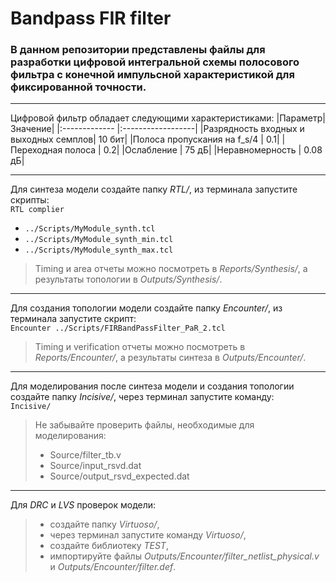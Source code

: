 # Bandpass FIR filter

### В данном репозитории представлены файлы для разработки цифровой интегральной схемы полосового фильтра с конечной импульсной характеристикой для фиксированной точности.  
___
Цифровой фильтр обладает следующими характеристиками:
|Параметр|	Значение|
|:------------- |:------------------|
|Разрядность входных и выходных семплов|	10 бит|
|Полоса пропускания на f_s/4           |	0.1|
|Переходная полоса                     |	0.2|
|Ослабление                            |	75 дБ|
|Неравномерность                       |	0.08 дБ|
___
Для синтеза модели создайте папку *RTL/*, из терминала запустите скрипты:  
`RTL complier` 
 *	`../Scripts/MyModule_synth.tcl`
 *	`../Scripts/MyModule_synth_min.tcl`
 *	`../Scripts/MyModule_synth_max.tcl`

> Timing и area отчеты можно посмотреть в *Reports/Synthesis/*, а результаты топологии в *Outputs/Synthesis/*. 
________   
    
Для создания топологии модели создайте папку *Encounter/*, из терминала запустите скрипт:   
 `Encounter ../Scripts/FIRBandPassFilter_PaR_2.tcl`
> Timing и verification отчеты можно посмотреть в *Reports/Encounter/*, а результаты синтеза в *Outputs/Encounter/*.
_______
Для моделирования после синтеза модели и создания топологии создайте папку *Incisive/*, через терминал запустите команду:  
 `Incisive/`
>Не забывайте проверить файлы, необходимые для моделирования: 
> *	Source/filter_tb.v
> *	Source/input_rsvd.dat
> *	Source/output_rsvd_expected.dat
_______
Для *DRC* и *LVS* проверок модели:
> * создайте папку *Virtuoso/*, 
> * через терминал запустите команду *Virtuoso/*, 
> * создайте библиотеку *TEST*, 
> * импортируйте файлы *Outputs/Encounter/filter_netlist_physical.v* и *Outputs/Encounter/filter.def*. 
